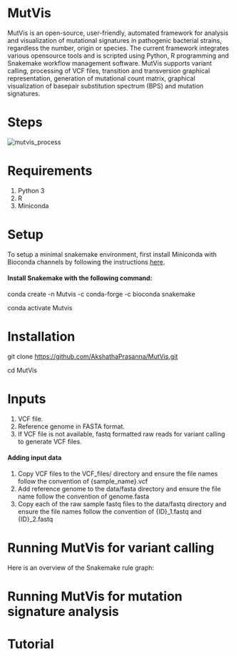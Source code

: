 # MutVis

MutVis is an open-source, user-friendly, automated framework for analysis and visualization of mutational signatures in pathogenic bacterial strains, regardless the number, origin or species. 
The current framework integrates various opensource tools and is scripted using Python, R programming and Snakemake workflow management software. 
MutVis supports variant calling, processing of VCF files, transition and transversion graphical representation, generation of mutational count matrix, graphical visualization of basepair substitution spectrum (BPS) and mutation signatures.





# Steps

![mutvis_process](https://user-images.githubusercontent.com/53608357/99533707-53260580-29cc-11eb-8296-ece9ace7e94e.png)









# Requirements

1. Python 3
2. R
3. Miniconda


# Setup

To setup a minimal snakemake environment, first install Miniconda with Bioconda channels by following the instructions [here](https://bioconda.github.io/user/install.html).

#### Install Snakemake with the following command: 

conda create -n Mutvis -c conda-forge -c bioconda snakemake

conda activate Mutvis


# Installation

git clone https://github.com/AkshathaPrasanna/MutVis.git

cd MutVis


# Inputs

1. VCF file.
2. Reference genome in FASTA format.
3. If VCF file is not available, fastq formatted raw reads for variant calling to generate VCF files.

#### Adding input data

1. Copy VCF files to the VCF_files/ directory and ensure the file names follow the convention of {sample_name}.vcf
2. Add reference genome to the data/fasta directory and ensure the file name follow the convention of genome.fasta
2. Copy each of the raw sample fastq files to the data/fastq directory and ensure the file names follow the convention of {ID}_1.fastq and {ID}_2.fastq





  
# Running MutVis for variant calling

Here is an overview of the Snakemake rule graph:








# Running MutVis for mutation signature analysis






# Tutorial














